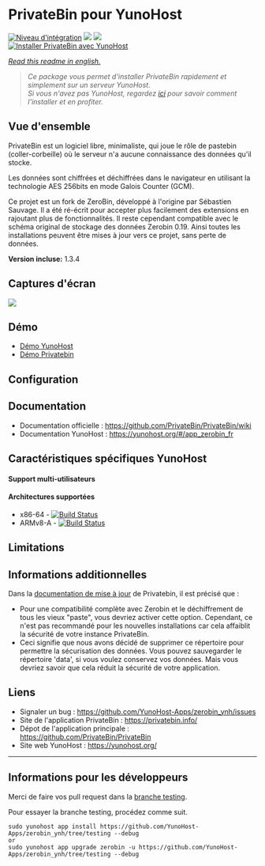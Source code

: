 # PrivateBin pour YunoHost

[![Niveau d'intégration](https://dash.yunohost.org/integration/zerobin.svg)](https://dash.yunohost.org/appci/app/zerobin) ![](https://ci-apps.yunohost.org/ci/badges/zerobin.status.svg) ![](https://ci-apps.yunohost.org/ci/badges/zerobin.maintain.svg)  
[![Installer PrivateBin avec YunoHost](https://install-app.yunohost.org/install-with-yunohost.png)](https://install-app.yunohost.org/?app=zerobin)

*[Read this readme in english.](./README.md)* 

> *Ce package vous permet d'installer PrivateBin rapidement et simplement sur un serveur YunoHost.  
Si vous n'avez pas YunoHost, regardez [ici](https://yunohost.org/#/install) pour savoir comment l'installer et en profiter.*

## Vue d'ensemble

PrivateBin est un logiciel libre, minimaliste, qui joue le rôle de pastebin (coller-corbeille) où le serveur n'a aucune connaissance des données qu'il stocke.

Les données sont chiffrées et déchiffrées dans le navigateur en utilisant la technologie AES 256bits en mode Galois Counter (GCM).

Ce projet est un fork de ZeroBin, développé à l'origine par Sébastien Sauvage. Il a été ré-écrit pour accepter plus facilement des extensions en rajoutant plus de fonctionnalités. 
Il reste cependant compatible avec le schéma original de stockage des données Zerobin 0.19. Ainsi toutes les installations peuvent être mises à jour vers ce projet, sans perte de données.

**Version incluse:** 1.3.4

## Captures d'écran

![](https://privatebin.info/img/1.0/bootstrap.png)

## Démo

* [Démo YunoHost](https://demo.yunohost.org/zerobin/)
* [Démo Privatebin](https://privatebin.net/)

## Configuration

## Documentation

 * Documentation officielle : https://github.com/PrivateBin/PrivateBin/wiki
 * Documentation YunoHost : https://yunohost.org/#/app_zerobin_fr

## Caractéristiques spécifiques YunoHost

#### Support multi-utilisateurs

#### Architectures supportées

* x86-64 - [![Build Status](https://ci-apps.yunohost.org/ci/logs/zerobin%20%28Apps%29.svg)](https://ci-apps.yunohost.org/ci/apps/zerobin/)
* ARMv8-A - [![Build Status](https://ci-apps-arm.yunohost.org/ci/logs/zerobin%20%28Apps%29.svg)](https://ci-apps-arm.yunohost.org/ci/apps/zerobin/)

## Limitations

## Informations additionnelles

Dans la [documentation de mise à jour](https://github.com/PrivateBin/PrivateBin/wiki/Configuration#zerobincompatibility) de Privatebin, il est précisé que :
* Pour une compatibilité complète avec Zerobin et le déchiffrement de tous les vieux "paste", vous devriez activer cette option. Cependant, ce n'est pas recommandé pour les nouvelles installations car cela affaiblit la sécurité de votre instance PrivateBin.
* Ceci signifie que nous avons décidé de supprimer ce répertoire pour permettre la sécurisation des données. Vous pouvez sauvegarder le répertoire 'data', si vous voulez conservez vos données. Mais vous devriez savoir que cela réduit la sécurité de votre application.

## Liens

 * Signaler un bug : https://github.com/YunoHost-Apps/zerobin_ynh/issues
 * Site de l'application PrivateBin : https://privatebin.info/
 * Dépot de l'application principale : https://github.com/PrivateBin/PrivateBin
 * Site web YunoHost : https://yunohost.org/

---

## Informations pour les développeurs

Merci de faire vos pull request dans la [branche testing](https://github.com/YunoHost-Apps/zerobin_ynh/tree/testing).

Pour essayer la branche testing, procédez comme suit.
```
sudo yunohost app install https://github.com/YunoHost-Apps/zerobin_ynh/tree/testing --debug
or
sudo yunohost app upgrade zerobin -u https://github.com/YunoHost-Apps/zerobin_ynh/tree/testing --debug
```

